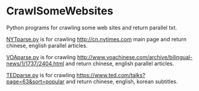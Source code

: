 # CrawlSomeWebsites
Python programs for crawling some web sites and return parallel txt.

[NYTparse.py](https://github.com/sangyi92/CrawlSomeWebsites/blob/master/NYTparse.py) is for crawling http://cn.nytimes.com main page and return chinese, english parallel articles.

[VOAparse.py](https://github.com/sangyi92/CrawlSomeWebsites/blob/master/VOAparse.py) is for crawling http://www.voachinese.com/archive/bilingual-news/1/1737/2404.html and return chinese, english parallel articles.

[TEDparse.py](https://github.com/sangyi92/CrawlSomeWebsites/blob/master/TEDparse.py) is for crawling https://www.ted.com/talks?page=63&sort=popular and return chinese, english, korean subtitles.

